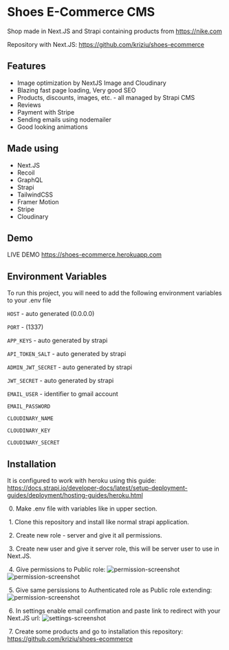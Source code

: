 # Shoes E-Commerce CMS

Shop made in Next.JS and Strapi containing products from https://nike.com

Repository with Next.JS: https://github.com/kriziu/shoes-ecommerce
## Features

- Image optimization by NextJS Image and Cloudinary
- Blazing fast page loading, Very good SEO
- Products, discounts, images, etc. - all managed by Strapi CMS
- Reviews
- Payment with Stripe
- Sending emails using nodemailer
- Good looking animations
## Made using
- Next.JS
- Recoil
- GraphQL
- Strapi
- TailwindCSS
- Framer Motion
- Stripe
- Cloudinary
## Demo

LIVE DEMO https://shoes-ecommerce.herokuapp.com


## Environment Variables

To run this project, you will need to add the following environment variables to your .env file

`HOST` - auto generated (0.0.0.0)

`PORT` - (1337)

`APP_KEYS` - auto generated by strapi

`API_TOKEN_SALT` - auto generated by strapi

`ADMIN_JWT_SECRET` - auto generated by strapi

`JWT_SECRET` - auto generated by strapi

`EMAIL_USER` - identifier to gmail account

`EMAIL_PASSWORD`

`CLOUDINARY_NAME`

`CLOUDINARY_KEY`

`CLOUDINARY_SECRET`
## Installation
It is configured to work with heroku using this guide: https://docs.strapi.io/developer-docs/latest/setup-deployment-guides/deployment/hosting-guides/heroku.html

&nbsp;0. Make .env file with variables like in upper section.

&nbsp;1. Clone this repository and install like normal strapi application.

&nbsp;2. Create new role - server and give it all permissions.

&nbsp;3. Create new user and give it server role, this will be server user to use in Next.JS.

&nbsp;4. Give permissions to Public role:
![permission-screenshot](https://i.imgur.com/ibZcAIR.png)
![permission-screenshot](https://i.imgur.com/KDUfbgz.png)

&nbsp;5. Give same persissions to Authenticated role as Public role extending:
![permission-screenshot](https://i.imgur.com/F62i40H.png)

&nbsp;6. In settings enable email confirmation and paste link to redirect with your Next.JS url:
![settings-screenshot](https://i.imgur.com/3rlldtZ.png)

&nbsp;7. Create some products and go to installation this repository: https://github.com/kriziu/shoes-ecommerce
